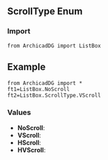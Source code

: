 ## ScrollType Enum

### Import
```
from ArchicadDG import ListBox
``` 

## Example
```
from ArchicadDG import *
ft1=ListBox.NoScroll
ft2=ListBox.ScrollType.VScroll
```

### Values
* **NoScroll**:
* **VScroll**:
* **HScroll**:
* **HVScroll**: